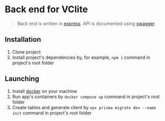 # Back end for VClite

> Back end is written in [express](https://expressjs.com/). API is documented using [swagger](https://swagger.io/).

## Installation
1. Clone project
2. Install project's dependencies by, for example, `npm i` command in project's root folder

## Launching
1. Install [docker](https://www.docker.com/) on your machine
2. Run app's containers by `docker compose up` command in project's root folder
3. Create tables and generate client by `npx prisma migrate dev --name init` command in project's root folder
